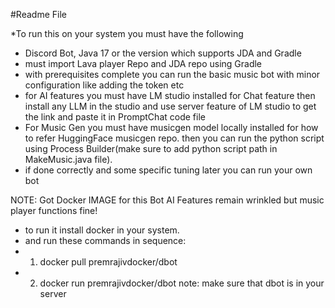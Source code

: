 #Readme File

*To run this on your system you must have the following
* Discord Bot, Java 17 or the version which supports JDA and Gradle
* must import Lava player Repo and JDA repo using Gradle
* with prerequisites complete you can run the basic music bot with minor configuration like adding the token etc
* for AI features you must have LM studio installed for Chat feature then install any LLM in the studio and use server feature of LM studio to get the link and paste it in PromptChat code file
* For Music Gen you must have musicgen model locally installed for how to refer HuggingFace musicgen repo. then you can run the python script using Process Builder(make sure to add python script path in MakeMusic.java file).
* if done correctly and some specific tuning later you can run your own bot

NOTE: Got Docker IMAGE for this Bot AI Features remain wrinkled but music player functions fine!

* to run it install docker in your system.
* and run these commands in sequence:
* 1. docker pull premrajivdocker/dbot
* 2. docker run premrajivdocker/dbot
note: make sure that dbot is in your server   
